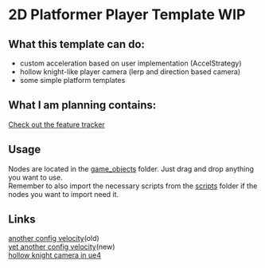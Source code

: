 # 2D Platformer Player Template WIP
## What this template can do:
- custom acceleration based on user implementation (AccelStrategy)
- hollow knight-like player camera (lerp and direction based camera)
- some simple platform templates

## What I am planning contains:
[Check out the feature tracker](https://github.com/Darr3n2GG/2D-Platformer-Player-Template-WIP/issues/2)

## Usage
Nodes are located in the [game_objects](https://github.com/Darr3n2GG/2D-Platformer-Player-Template-WIP/tree/main/src/game_objects) folder. Just drag and drop anything you want to use.  
Remember to also import the necessary scripts from the [scripts](https://github.com/Darr3n2GG/2D-Platformer-Player-Template-WIP/tree/main/src/systems) folder if the nodes you want to import need it.

## Links
[another config velocity](https://www.desmos.com/calculator/uolujlxkkr)(old)  
[yet another config velocity](https://www.desmos.com/calculator/qb6w0iahwl)(new)  
[hollow knight camera in ue4](https://www.youtube.com/watch?v=w4xM9EWKs3I)
